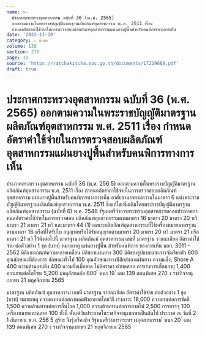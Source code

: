 ```yaml
---
name: >-
  ประกาศกระทรวงอุตสาหกรรม ฉบับที่ 36 (พ.ศ. 2565)
  ออกตามความในพระราชบัญญัติมาตรฐานผลิตภัณฑ์อุตสาหกรรม พ.ศ. 2511 เรื่อง
  กำหนดอัตราค่าใช้จ่ายในการตรวจสอบผลิตภัณฑ์อุตสาหกรรมแผ่นยางปูพื้นสำหรับคนพิการทางการเห็น
date: '2022-11-20'
category: ง พิเศษ
volume: 139
section: 270
page: 19
source: 'https://ratchakitcha.soc.go.th/documents/17229669.pdf'
draft: true
---
```


# ประกาศกระทรวงอุตสาหกรรม ฉบับที่ 36 (พ.ศ. 2565) ออกตามความในพระราชบัญญัติมาตรฐานผลิตภัณฑ์อุตสาหกรรม พ.ศ. 2511 เรื่อง กำหนดอัตราค่าใช้จ่ายในการตรวจสอบผลิตภัณฑ์อุตสาหกรรมแผ่นยางปูพื้นสำหรับคนพิการทางการเห็น

ประกาศกระทรวงอุตสาหกรรม ฉบับที่ 36 (พ.ศ. 256 5) ออกตามความในพระราชบัญญัติมาตรฐานผลิตภัณฑ์อุตสาหกรรม พ.ศ. 2511 เรื่อง กำหนดอัตราค่าใช้จ่ายในการตรวจสอบผลิตภัณฑ์อุตสาหกรรม แผ่นยางปูพื้นสำหรับคนพิการทางการเห็น อาศัยอานาจตามความในมาตรา 6 แห่งพระราชบัญญัติมาตรฐานผลิตภัณฑ์อุตสาหกรรม พ.ศ. 2511 ซึ่งแก้ไขเพิ่มเติมโดยพระราชบัญญัติมาตรฐานผลิตภัณฑ์อุตสาหกรรม (ฉบับที่ 6) พ.ศ. 2548 รัฐมนตรีว่าการกระทรวงอุตสาหกรรมออกประกาศกาหนดอัตราค่าใช้จ่ายในการตรวจสอบ ผลิตภัณฑ์อุตสาหกรรมตามมาตรา 16 มาตรา 20 มาตรา 20 ทวิ มาตรา 21 มาตรา 21 ทวิ และมาตรา 44 (1) เฉพาะผลิตภัณฑ์อุตสาหกรรมที่ใช้เครื่องหมายมาตรฐานตามมาตรา 16 หรือที่ได้รับใบ อนุญาตหรือได้รับอนุญาตตามมาตรา 20 มาตรา 20 ทวิ มาตรา 21 หรือมาตรา 21 ทวิ ไว้ดังต่อไปนี้ มาตรฐาน ผลิตภัณฑ์ อุตสาหกรรม เลขที่ มาตรฐาน รายละเอียด อัตราค่าใช้จ่าย ต่อตัวอย่าง 1 ชุด (บาท) หมายเหตุ แผ่นยางปูพื้น สำหรับคนพิการ ทางการเห็น มอก. 3011 - 2562 มิติและเกณฑ์ความคลาดเคลื่อน มิติของแผ่นยาง 300 มิติของรูปแบบและการจัดเรียงตัว 600 คุณลักษณะที่ต้องการ ลักษณะทั่วไป 100 คุณลักษณะทางฟิสิกส์ของแผ่นยาง ความแข็ง, Shore A 400 ความต้านแรงดึง 400 ความยืดเมื่อขาด ไม่คิดราคา ค่าทดสอบ การเร่งการเสื่อมอายุ 1,400 ความทนต่อโอโซน 5,200 มอดุลัสกดอัด 600 ้ หนา 19 ่ เลม 139 ตอนพิเศษ 270 ง ราชกิจจานุเบกษา 21 พฤศจิกายน 2565

มาตรฐาน ผลิตภัณฑ์ อุตสาหกรรม เลขที่ มาตรฐาน รายละเอียด อัตราค่าใช้จ่าย ต่อตัวอย่าง 1 ชุด (บาท) หมายเหตุ ความคงทนต่อสภาพลมฟ้าอากาศโดยวิธี เร่งภาวะ 18,000 ความทนต่อการขัดสี 1,500 ความต้านทานต่อการลื่นไถล 1,000 ความต้านทานต่อการลามไฟ 2,500 การบรรจุ 100 เครื่องหมายและฉลาก 100 ทั้งนี้ ตั้งแต่วันประกาศในราชกิจจานุเบกษาเป็นต้นไป ประกาศ ณ วันที่ 2 1 กันยายน พ.ศ. 256 5 สุริยะ จึงรุ่งเรืองกิจ รัฐมนตรีว่าการกระทรวงอุตสาหกรรม ้ หนา 20 ่ เลม 139 ตอนพิเศษ 270 ง ราชกิจจานุเบกษา 21 พฤศจิกายน 2565
